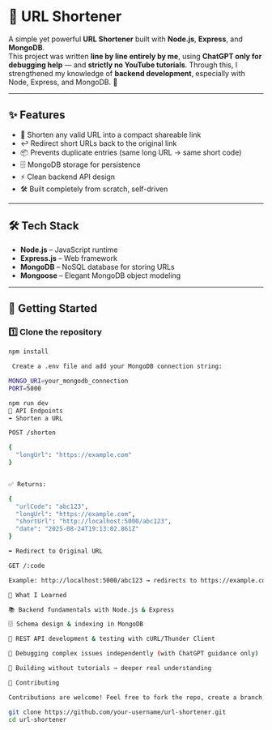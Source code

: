 # 🔗 URL Shortener

A simple yet powerful **URL Shortener** built with **Node.js**, **Express**, and **MongoDB**.  
This project was written **line by line entirely by me**, using **ChatGPT only for debugging help** — and **strictly no YouTube tutorials**. Through this, I strengthened my knowledge of **backend development**, especially with Node, Express, and MongoDB. 🚀

---

## ✨ Features

- 🔗 Shorten any valid URL into a compact shareable link  
- ↩️ Redirect short URLs back to the original link  
- 📦 Prevents duplicate entries (same long URL → same short code)  
- 🗄️ MongoDB storage for persistence  
- ⚡ Clean backend API design  
- 🛠️ Built completely from scratch, self-driven  

---

## 🛠️ Tech Stack

- **Node.js** – JavaScript runtime  
- **Express.js** – Web framework  
- **MongoDB** – NoSQL database for storing URLs  
- **Mongoose** – Elegant MongoDB object modeling  

---

## 🚀 Getting Started

### 1️⃣ Clone the repository
```bash
npm install

 Create a .env file and add your MongoDB connection string:

MONGO_URI=your_mongodb_connection
PORT=5000

npm run dev
📌 API Endpoints
➡️ Shorten a URL

POST /shorten

{
  "longUrl": "https://example.com"
}


✅ Returns:

{
  "urlCode": "abc123",
  "longUrl": "https://example.com",
  "shortUrl": "http://localhost:5000/abc123",
  "date": "2025-08-24T19:13:02.861Z"
}

➡️ Redirect to Original URL

GET /:code

Example: http://localhost:5000/abc123 → redirects to https://example.com

🎯 What I Learned

📚 Backend fundamentals with Node.js & Express

🗄️ Schema design & indexing in MongoDB

🧩 REST API development & testing with cURL/Thunder Client

🐛 Debugging complex issues independently (with ChatGPT guidance only)

🚫 Building without tutorials → deeper real understanding

🤝 Contributing

Contributions are welcome! Feel free to fork the repo, create a branch, and submit a PR.

git clone https://github.com/your-username/url-shortener.git
cd url-shortener
